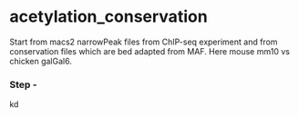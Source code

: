 # acetylation_conservation

Start from macs2 narrowPeak files from ChIP-seq experiment and from conservation files which are bed adapted from MAF.
Here mouse mm10 vs chicken galGal6.

### Step - 
kd
